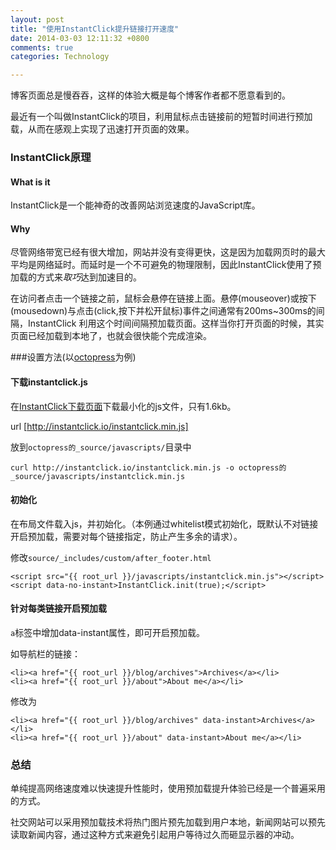 ```yaml
---
layout: post
title: "使用InstantClick提升链接打开速度"
date: 2014-03-03 12:11:32 +0800
comments: true
categories: Technology

---
```


博客页面总是慢吞吞，这样的体验大概是每个博客作者都不愿意看到的。

最近有一个叫做InstantClick的项目，利用鼠标点击链接前的短暂时间进行预加载，从而在感观上实现了迅速打开页面的效果。

### InstantClick原理

#### What is it

InstantClick是一个能神奇的改善网站浏览速度的JavaScript库。


#### Why

尽管网络带宽已经有很大增加，网站并没有变得更快，这是因为加载网页时的最大平均是网络延时。而延时是一个不可避免的物理限制，因此InstantClick使用了预加载的方式来*取巧*达到加速目的。

在访问者点击一个链接之前，鼠标会悬停在链接上面。悬停(mouseover)或按下(mousedown)与点击(click,按下并松开鼠标)事件之间通常有200ms~300ms的间隔，InstantClick 利用这个时间间隔预加载页面。这样当你打开页面的时候，其实页面已经加载到本地了，也就会很快能个完成渲染。

###设置方法(以[octopress](http://octopress.org)为例)

#### 下载instantclick.js
在[InstantClick下载页面](http://instantclick.io/start.html)下载最小化的js文件，只有1.6kb。

url [http://instantclick.io/instantclick.min.js]

放到`octopress的_source/javascripts/`目录中
    
    curl http://instantclick.io/instantclick.min.js -o octopress的_source/javascripts/instantclick.min.js



#### 初始化

在布局文件载入js，并初始化。（本例通过whitelist模式初始化，既默认不对链接开启预加载，需要对每个链接指定，防止产生多余的请求）。

修改`source/_includes/custom/after_footer.html`

    <script src="{{ root_url }}/javascripts/instantclick.min.js"></script>
    <script data-no-instant>InstantClick.init(true);</script>


#### 针对每类链接开启预加载

`a`标签中增加data-instant属性，即可开启预加载。

如导航栏的链接：

    <li><a href="{{ root_url }}/blog/archives">Archives</a></li>
    <li><a href="{{ root_url }}/about">About me</a></li>

修改为

    <li><a href="{{ root_url }}/blog/archives" data-instant>Archives</a></li>
    <li><a href="{{ root_url }}/about" data-instant>About me</a></li>

### 总结

单纯提高网络速度难以快速提升性能时，使用预加载提升体验已经是一个普遍采用的方式。

社交网站可以采用预加载技术将热门图片预先加载到用户本地，新闻网站可以预先读取新闻内容，通过这种方式来避免引起用户等待过久而砸显示器的冲动。

